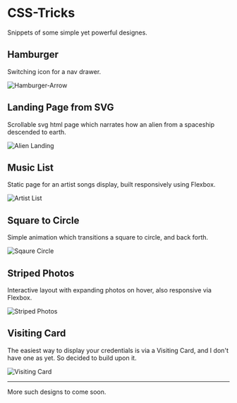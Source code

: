 # CSS-Tricks

Snippets of some simple yet powerful designes.

## Hamburger

Switching icon for a nav drawer.

![Hamburger-Arrow](Hamburger/ham.gif)

## Landing Page from SVG

Scrollable svg html page which narrates how an alien from a spaceship descended to earth.

![Alien Landing](landingpagesvg/alien.gif)

## Music List

Static page for an artist songs display, built responsively using Flexbox.

![Artist List](musiclist/list.gif)

## Square to Circle

Simple animation which transitions a square to circle, and back forth.

![Sqaure Circle](square-to-circle/animation.gif)

## Striped Photos

Interactive layout with expanding photos on hover, also responsive via Flexbox.

![Striped Photos](stripedlayout/layout.gif)

## Visiting Card

The easiest way to display your credentials is via a Visiting Card, and I don't have one as yet. So decided to build upon it.

![Visiting Card](visitingcard/card.gif)

---

More such designs to come soon.
